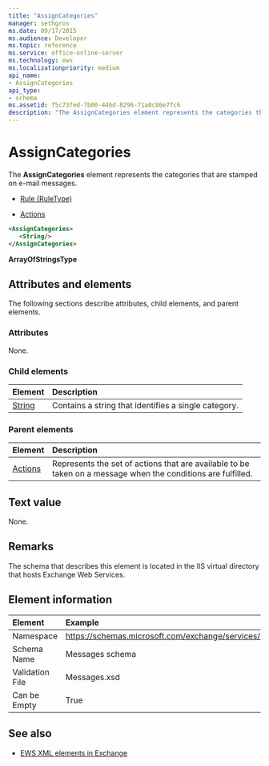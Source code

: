 ```yaml
---
title: "AssignCategories"
manager: sethgros
ms.date: 09/17/2015
ms.audience: Developer
ms.topic: reference
ms.service: office-online-server
ms.technology: ews
ms.localizationpriority: medium
api_name:
- AssignCategories
api_type:
- schema
ms.assetid: f5c73fed-7b00-446d-8296-71a0c86e7fc6
description: "The AssignCategories element represents the categories that are stamped on e-mail messages."
---
```


# AssignCategories

The **AssignCategories** element represents the categories that are stamped on e-mail messages. 
  
- [Rule (RuleType)](rule-ruletype.md)
  
- [Actions](actions.md)
  
```XML
<AssignCategories>
   <String/>
</AssignCategories>
```

 **ArrayOfStringsType**
## Attributes and elements

The following sections describe attributes, child elements, and parent elements.
  
### Attributes

None.
  
### Child elements

|**Element**|**Description**|
|:-----|:-----|
|[String](string.md) <br/> |Contains a string that identifies a single category.  <br/> |
   
### Parent elements

|**Element**|**Description**|
|:-----|:-----|
|[Actions](actions.md) <br/> |Represents the set of actions that are available to be taken on a message when the conditions are fulfilled.  <br/> |
   
## Text value

None.
  
## Remarks

The schema that describes this element is located in the IIS virtual directory that hosts Exchange Web Services.
  
## Element information

|**Element**|**Example**|
|:-----|:-----|
|Namespace  <br/> |https://schemas.microsoft.com/exchange/services/2006/messages  <br/> |
|Schema Name  <br/> |Messages schema  <br/> |
|Validation File  <br/> |Messages.xsd  <br/> |
|Can be Empty  <br/> |True  <br/> |
   
## See also

- [EWS XML elements in Exchange](ews-xml-elements-in-exchange.md)

